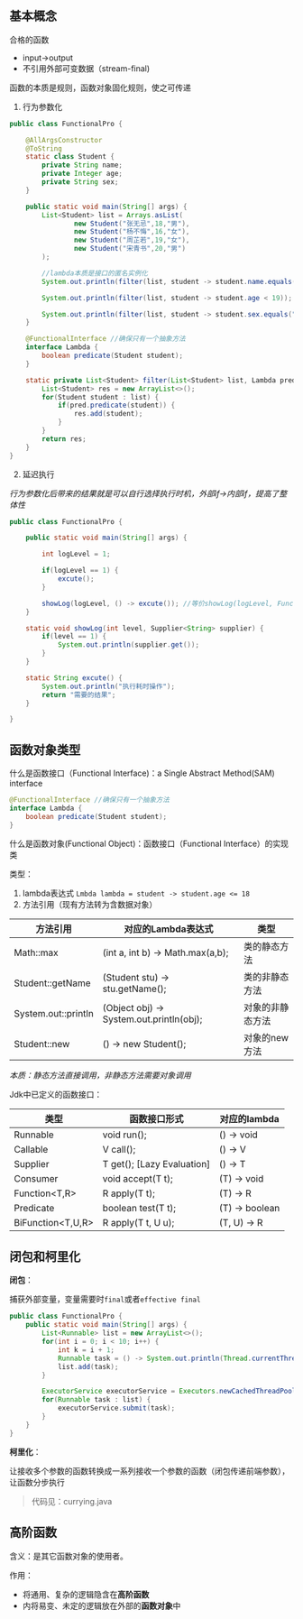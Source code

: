 ## 基本概念

合格的函数

- input->output
- 不引用外部可变数据（stream-final)



函数的本质是规则，函数对象固化规则，使之可传递



1. 行为参数化

```java
public class FunctionalPro {

    @AllArgsConstructor
    @ToString
    static class Student {
        private String name;
        private Integer age;
        private String sex;
    }

    public static void main(String[] args) {
        List<Student> list = Arrays.asList(
                new Student("张无忌",18,"男"),
                new Student("杨不悔",16,"女"),
                new Student("周芷若",19,"女"),
                new Student("宋青书",20,"男")
        );

        //lambda本质是接口的匿名实例化
        System.out.println(filter(list, student -> student.name.equals("张无忌")));

        System.out.println(filter(list, student -> student.age < 19));

        System.out.println(filter(list, student -> student.sex.equals("女")));
    }

    @FunctionalInterface //确保只有一个抽象方法
    interface Lambda {
        boolean predicate(Student student);
    }

    static private List<Student> filter(List<Student> list, Lambda pred) {
        List<Student> res = new ArrayList<>();
        for(Student student : list) {
            if(pred.predicate(student)) {
                res.add(student);
            }
        }
        return res;
    }
}
```

2. 延迟执行

*行为参数化后带来的结果就是可以自行选择执行时机，外部if->内部if，提高了整体性*

```java
public class FunctionalPro {

    public static void main(String[] args) {

        int logLevel = 1;

        if(logLevel == 1) {
            excute();
        }

        showLog(logLevel, () -> excute()); //等价showLog(logLevel, FunctionalPro::excute);
    }

    static void showLog(int level, Supplier<String> supplier) {
        if(level == 1) {
            System.out.println(supplier.get());
        }
    }

    static String excute() {
        System.out.println("执行耗时操作");
        return "需要的结果";
    }

}

```



## 函数对象类型

什么是函数接口（Functional Interface)：a Single Abstract Method(SAM) interface

```java
@FunctionalInterface //确保只有一个抽象方法
interface Lambda {
    boolean predicate(Student student);
}
```



什么是函数对象(Functional Object)：函数接口（Functional Interface）的实现类

类型：

1. lambda表达式 `Lmbda lambda = student -> student.age <= 18`
2. 方法引用（现有方法转为含数据对象）

| 方法引用            | 对应的Lambda表达式                       | 类型             |
| ------------------- | ---------------------------------------- | ---------------- |
| Math::max           | (int a, int b) -> Math.max(a,b);         | 类的静态方法     |
| Student::getName    | (Student stu) -> stu.getName();          | 类的非静态方法   |
| System.out::println | (Object obj) -> System.out.println(obj); | 对象的非静态方法 |
| Student::new        | () -> new Student();                     | 对象的new方法    |

*本质：静态方法直接调用，非静态方法需要对象调用*



Jdk中已定义的函数接口：

| 类型              | 函数接口形式               | 对应的lambda   |
| ----------------- | -------------------------- | -------------- |
| Runnable          | void run();                | () -> void     |
| Callable<V>       | V call();                  | () -> V        |
| Supplier<T>       | T get(); [Lazy Evaluation] | () -> T        |
| Consumer<T>       | void accept(T t);          | (T) -> void    |
| Function<T,R>     | R apply(T t);              | (T) -> R       |
| Predicate<T>      | boolean test(T t);         | (T) -> boolean |
| BiFunction<T,U,R> | R apply(T t, U u);         | (T, U) -> R    |



## 闭包和柯里化

**闭包**：

捕获外部变量，变量需要时`final`或者`effective final`

```java
public class FunctionalPro {
    public static void main(String[] args) {
        List<Runnable> list = new ArrayList<>();
        for(int i = 0; i < 10; i++) {
            int k = i + 1;
            Runnable task = () -> System.out.println(Thread.currentThread()+"：执行任务"+k);
            list.add(task);
        }

        ExecutorService executorService = Executors.newCachedThreadPool();
        for(Runnable task : list) {
            executorService.submit(task);
        }
    }
}
```

**柯里化**：

让接收多个参数的函数转换成一系列接收一个参数的函数（闭包传递前端参数），让函数分步执行

> 代码见：currying.java



## 高阶函数

含义：是其它函数对象的使用者。

作用：

- 将通用、复杂的逻辑隐含在**高阶函数**
- 内将易变、未定的逻辑放在外部的**函数对象**中

